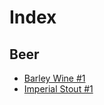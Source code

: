 # Index
## Beer
* [Barley Wine #1](https://github.com/peterpan-brewing/beer/blob/main/BarleyWine_1.md)
* [Imperial Stout #1](https://github.com/peterpan-brewing/beer/blob/main/ImperialStout_1.md)
